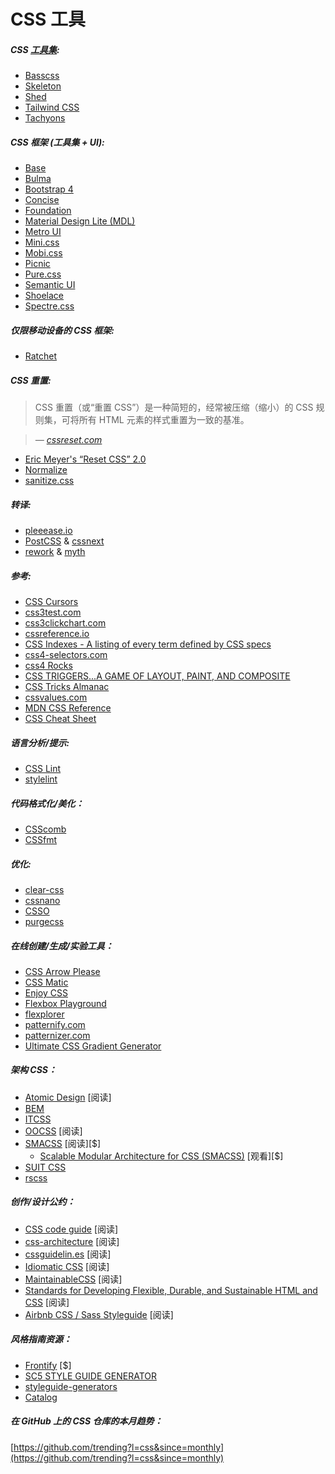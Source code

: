 # CSS 工具

##### CSS [工具集](https://css-tricks.com/need-css-utility-library/):

* [Basscss](http://basscss.com/)
* [Skeleton](http://getskeleton.com/)
* [Shed](http://tedconf.github.io/shed-css/)
* [Tailwind CSS](https://tailwindcss.com/)
* [Tachyons](https://github.com/tachyons-css/tachyons/)

##### CSS 框架 (工具集 + UI):

* [Base](http://getbase.org/)
* [Bulma](http://bulma.io/)
* [Bootstrap 4](https://v4-alpha.getbootstrap.com/)
* [Concise](http://concisecss.com/)
* [Foundation](http://foundation.zurb.com/)
* [Material Design Lite (MDL)](http://www.getmdl.io/index.html)
* [Metro UI](http://metroui.org.ua/)
* [Mini.css](https://minicss.org/)
* [Mobi.css](http://getmobicss.com/)
* [Picnic](http://picnicss.com/)
* [Pure.css](http://purecss.io/)
* [Semantic UI](http://semantic-ui.com/)
* [Shoelace](https://shoelace.style/)
* [Spectre.css](https://picturepan2.github.io/spectre/)

##### 仅限移动设备的 CSS 框架:

* [Ratchet](http://goratchet.com/)

##### CSS 重置:

> CSS 重置（或“重置 CSS”）是一种简短的，经常被压缩（缩小）的 CSS 规则集，可将所有 HTML 元素的样式重置为一致的基准。

><cite>&#8212; [cssreset.com](http://cssreset.com/what-is-a-css-reset/)</cite>

* [Eric Meyer's “Reset CSS” 2.0](http://meyerweb.com/eric/tools/css/reset/)
* [Normalize](https://necolas.github.io/normalize.css/)
* [sanitize.css](https://github.com/jonathantneal/sanitize.css)

##### 转译:

* [pleeease.io](http://pleeease.io/)
* [PostCSS](https://github.com/postcss/postcss) & [cssnext](http://cssnext.io/)
* [rework](https://github.com/reworkcss/rework) & [myth](http://www.myth.io/)

##### 参考:

* [CSS Cursors](http://csscursor.info/)
* [css3test.com](http://css3test.com/)
* [css3clickchart.com](http://css3clickchart.com/)
* [cssreference.io](http://cssreference.io/)
* [CSS Indexes - A listing of every term defined by CSS specs](https://drafts.csswg.org/indexes/)
* [css4-selectors.com](http://css4-selectors.com/)
* [css4 Rocks](http://css4.rocks/)
* [CSS TRIGGERS...A GAME OF LAYOUT, PAINT, AND COMPOSITE](http://csstriggers.com/)
* [CSS Tricks Almanac](https://css-tricks.com/almanac/)
* [cssvalues.com](http://cssvalues.com/)
* [MDN CSS Reference](https://developer.mozilla.org/en-US/docs/Web/CSS/Reference)
* [CSS Cheat Sheet](https://adam-marsden.co.uk/css-cheat-sheet/)

##### 语言分析/提示:

* [CSS Lint](http://csslint.net/)
* [stylelint](http://stylelint.io/)

##### 代码格式化/美化：

* [CSScomb](https://github.com/csscomb/csscomb.js)
* [CSSfmt](https://github.com/morishitter/cssfmt)

##### 优化:

* [clear-css](https://github.com/jakubpawlowicz/clean-css)
* [cssnano](http://cssnano.co/)
* [CSSO](http://css.github.io/csso/)
* [purgecss](https://github.com/FullHuman/purgecss)

##### 在线创建/生成/实验工具：

* [CSS Arrow Please](http://cssarrowplease.com/)
* [CSS Matic](http://www.cssmatic.com/)
* [Enjoy CSS](http://enjoycss.com/)
* [Flexbox Playground](https://scotch.io/demos/visual-guide-to-css3-flexbox-flexbox-playground)
* [flexplorer](http://bennettfeely.com/flexplorer/)
* [patternify.com](http://patternify.com)
* [patternizer.com](http://patternizer.com/)
* [Ultimate CSS Gradient Generator](http://www.colorzilla.com/gradient-editor/)

##### 架构 CSS：

* [Atomic Design](http://atomicdesign.bradfrost.com/) [阅读]
* [BEM](http://getbem.com/introduction/)
* [ITCSS](https://www.xfive.co/blog/itcss-scalable-maintainable-css-architecture/)
* [OOCSS](http://oocss.org/) [阅读]
* [SMACSS](https://smacss.com/) [阅读][$]
  * [Scalable Modular Architecture for CSS (SMACSS)](https://frontendmasters.com/courses/smacss/) [观看][$]
* [SUIT CSS](http://suitcss.github.io)
* [rscss](http://rscss.io/)

##### 创作/设计公约：

* [CSS code guide](http://codeguide.co/#css) [阅读]
* [css-architecture](https://github.com/jareware/css-architecture) [阅读]
* [cssguidelin.es](http://cssguidelin.es/) [阅读]
* [Idiomatic CSS](https://github.com/necolas/idiomatic-css) [阅读]
* [MaintainableCSS](http://maintainablecss.com/) [阅读]
* [Standards for Developing Flexible, Durable, and Sustainable HTML and CSS](http://mdo.github.io/code-guide/) [阅读]
* [Airbnb CSS / Sass Styleguide](https://github.com/airbnb/css) [阅读]

##### 风格指南资源：

* [Frontify](https://frontify.com/) [$]
* [SC5 STYLE GUIDE GENERATOR](http://styleguide.sc5.io/)
* [styleguide-generators](https://github.com/davidhund/styleguide-generators)
* [Catalog](https://docs.catalog.style/)

##### 在 GitHub 上的 CSS 仓库的本月趋势：

[https://github.com/trending?l=css&since=monthly](https://github.com/trending?l=css&since=monthly)



































 






